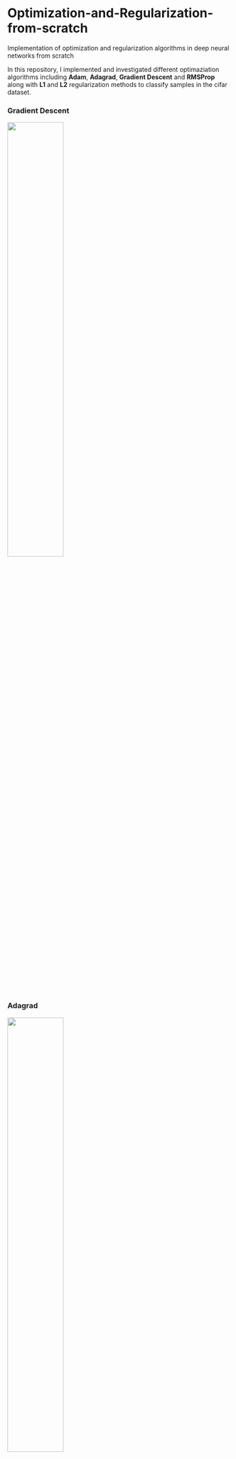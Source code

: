 # Optimization-and-Regularization-from-scratch
Implementation of optimization and regularization algorithms in deep neural networks from scratch

In this repository, I implemented and investigated different optimaziation algorithms including **Adam**, **Adagrad**, **Gradient Descent** and **RMSProp** along with **L1** and **L2** regularization methods to classify samples in the cifar dataset.

### Gradient Descent
<img src='https://user-images.githubusercontent.com/55990659/203638831-f4b36417-11c4-4727-b2b3-3f82c55d7558.png' width='50%'>


### Adagrad
<img src='https://user-images.githubusercontent.com/55990659/203638913-5170fb35-77e1-4674-bac3-d07debc27327.png' width='50%'>


### RMSProp
<img src='https://user-images.githubusercontent.com/55990659/203638970-92f01fb7-a61e-48fc-b8a9-7706bb075745.png' width='50%'>


### Adam
<img src='https://user-images.githubusercontent.com/55990659/203639024-75f09748-44b2-44dc-a5c5-a7aa11379c39.png' width='50%'>
